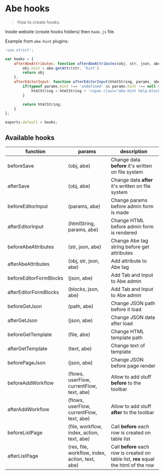 # Abe hooks

> How to create hooks.

Inside website (create hooks folders) then `hook.js` file.

Example from `abe-hint` plugins:

```javascript
'use strict';

var hooks = {
    afterAbeAttributes: function afterAbeAttributes(obj, str, json, abe) {
        obj.hint = abe.getAttr(str, 'hint')
        return obj
    },
    afterEditorInput: function afterEditorInput(htmlString, params, abe) {
        if(typeof params.hint !== 'undefined' && params.hint !== null && params.hint !== '') {
            htmlString = htmlString + '<span class="abe-hint help-block"><span class="fa fa-info-sign"></span>' + params.hint + '</span>'
        }

        return htmlString;
    }
};

exports.default = hooks;
```

## Available hooks

function | params | description
--- | --- | --- |
beforeSave | (obj, abe) | Change data **before** it's written on file system
afterSave | (obj, abe) | Change data **after** it's written on file system
beforeEditorInput | (params, abe) | Change params before admin form is made
afterEditorInput | (htmlString, params, abe) | Change HTML before admin form is rendered
beforeAbeAttributes | (str, json, abe) | Change Abe tag string before get attributes
afterAbeAttributes | (obj, str, json, abe) | Add attribute to Abe tag
beforeEditorFormBlocks | (json, abe) | Add Tab and Input to Abe admin
afterEditorFormBlocks | (blocks, json, abe) | Add Tab and Input to Abe admin
beforeGetJson | (path, abe) | Change JSON path before it load
afterGetJson | (json, abe) | Change JSON data after load
beforeGetTemplate | (file, abe) | Change HTML template path
afterGetTemplate | (text, abe) | Change text of template
beforePageJson | (json, abe) | Change JSON before page render
beforeAddWorkflow | (flows, userFlow, currentFlow, text, abe) | Allow to add stuff **before** to the toolbar
afterAddWorkflow | (flows, userFlow, currentFlow, text, abe) |  Allow to add stuff **after** to the toolbar
beforeListPage | (file, workflow, index, action, text, abe) | Call **before** each row is created on table list
afterListPage | (res, file, workflow, index, action, text, abe) | Call **before** each row is created on table list, **res** equal the html of the row
